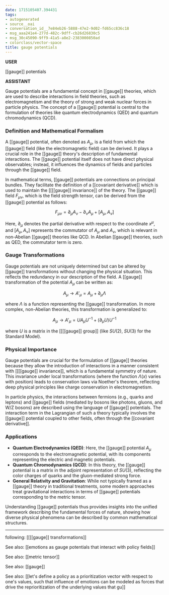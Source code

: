 ```yaml
---
date: 1715105407.394431
tags:
- autogenerated
- source__oai
- conversation_id__7e84eb26-5888-47e2-9d02-fd65cc836c18
- msg_aaa241e4-277d-482c-9dff-cb26d26830c5
- msg_30c45090-9ff9-41a5-a8e2-2383000850ad
- colorclass/vector-space
title: gauge potentials
---
```


**USER**

[[gauge]] potentials


**ASSISTANT**

Gauge potentials are a fundamental concept in [[gauge]] theories, which are used to describe interactions in field theories, such as electromagnetism and the theory of strong and weak nuclear forces in particle physics. The concept of a [[gauge]] potential is central to the formulation of theories like quantum electrodynamics (QED) and quantum chromodynamics (QCD).

### Definition and Mathematical Formalism

A [[gauge]] potential, often denoted as $A_\mu$, is a field from which the [[gauge]] field (like the electromagnetic field) can be derived. It plays a crucial role in the [[gauge]] theory's description of fundamental interactions. The [[gauge]] potential itself does not have direct physical observables; instead, it influences the dynamics of fields and particles through the [[gauge]] field.

In mathematical terms, [[gauge]] potentials are connections on principal bundles. They facilitate the definition of a [[covariant derivative]] which is used to maintain the [[[[gauge]] invariance]] of the theory. The [[gauge]] field $F_{\mu \nu}$, which is the field strength tensor, can be derived from the [[gauge]] potential as follows:

$$ F_{\mu \nu} = \partial_\mu A_\nu - \partial_\nu A_\mu + [A_\mu, A_\nu] $$

Here, $\partial_\mu$ denotes the partial derivative with respect to the coordinate $x^\mu$, and $[A_\mu, A_\nu]$ represents the commutator of $A_\mu$ and $A_\nu$, which is relevant in non-Abelian [[gauge]] theories like QCD. In Abelian [[gauge]] theories, such as QED, the commutator term is zero.

### Gauge Transformations

Gauge potentials are not uniquely determined but can be altered by [[gauge]] transformations without changing the physical situation. This reflects the redundancy in our description of the field. A [[gauge]] transformation of the potential $A_\mu$ can be written as:

$$ A_\mu \to A'_\mu = A_\mu + \partial_\mu \Lambda $$

where $\Lambda$ is a function representing the [[gauge]] transformation. In more complex, non-Abelian theories, this transformation is generalized to:

$$ A_\mu \to A'_\mu = U A_\mu U^{-1} + (\partial_\mu U) U^{-1} $$

where $U$ is a matrix in the [[[[gauge]] group]] (like $SU(2)$, $SU(3)$ for the Standard Model).

### Physical Importance

Gauge potentials are crucial for the formulation of [[gauge]] theories because they allow the introduction of interactions in a manner consistent with [[[[gauge]] invariance]], which is a fundamental symmetry of nature. This invariance under local transformations (where the function $\Lambda(x)$ varies with position) leads to conservation laws via Noether's theorem, reflecting deep physical principles like charge conservation in electromagnetism.

In particle physics, the interactions between fermions (e.g., quarks and leptons) and [[gauge]] fields (mediated by bosons like photons, gluons, and W/Z bosons) are described using the language of [[gauge]] potentials. The interaction term in the Lagrangian of such a theory typically involves the [[gauge]] potential coupled to other fields, often through the [[covariant derivative]].

### Applications

- **Quantum Electrodynamics (QED)**: Here, the [[gauge]] potential $A_\mu$ corresponds to the electromagnetic potential, with its components representing the electric and magnetic potentials.
- **Quantum Chromodynamics (QCD)**: In this theory, the [[gauge]] potential is a matrix in the adjoint representation of $SU(3)$, reflecting the color charges of quarks and the gluon-mediated strong force.
- **General Relativity and Gravitation**: While not typically framed as a [[gauge]] theory in traditional treatments, some modern approaches treat gravitational interactions in terms of [[gauge]] potentials corresponding to the metric tensor.

Understanding [[gauge]] potentials thus provides insights into the unified framework describing the fundamental forces of nature, showing how diverse physical phenomena can be described by common mathematical structures.


---


following: [[[[gauge]] transformations]]

See also: [[emotions as gauge potentials that interact with policy fields]]


See also: [[metric tensor]]


See also: [[gauge]]


See also: [[let's define a policy as a prioritization vector with respect to one's values, such that influence of emotions can be modeled as forces that drive the reprioritization of the underlying values that gu]]